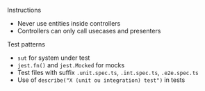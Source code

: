 Instructions

- Never use entities inside controllers
- Controllers can only call usecases and presenters

Test patterns

- `sut` for system under test
- `jest.fn()` and `jest.Mocked` for mocks
- Test files with suffix `.unit.spec.ts`, `.int.spec.ts`, `.e2e.spec.ts`
- Use of `describe("X (unit ou integration) test")` in tests
